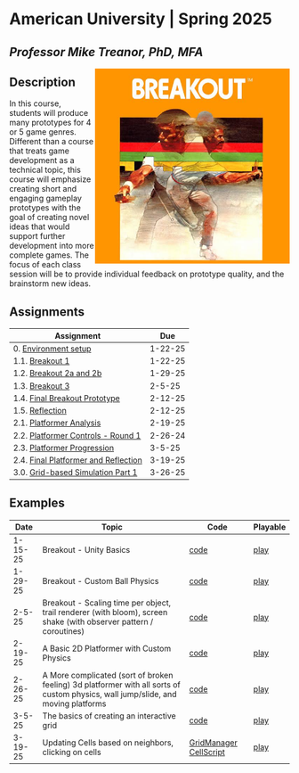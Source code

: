 # American University | Spring 2025
## *Professor Mike Treanor, PhD, MFA*

<img src="./assignments/images/breakout.jpg" alt="Breakout 2600 box art" align="right" width="350">

## Description
In this course, students will produce many prototypes for 4 or 5 game genres. Different than a course that treats game development as a technical topic, this course will emphasize creating short and engaging gameplay prototypes with the goal of creating novel ideas that would support further development into more complete games. The focus of each class session will be to provide individual feedback on prototype quality, and the brainstorm new ideas.

## Assignments

| Assignment | Due |
| --- | --- |
| 0. [Environment setup](./assignments/setup.html) | 1-22-25 |
| 1.1. [Breakout 1](https://mtreanor.com/game615-spring2025/assignments/breakout.html#breakout-1) | 1-22-25 |
| 1.2. [Breakout 2a and 2b](https://mtreanor.com/game615-spring2025/assignments/breakout.html#breakout-2a-and-breakout-2b) | 1-29-25 |
| 1.3. [Breakout 3](https://mtreanor.com/game615-spring2025/assignments/breakout.html#breakout-3) | 2-5-25 |
| 1.4. [Final Breakout Prototype](https://mtreanor.com/game615-spring2025/assignments/breakout.html#final-prototype) | 2-12-25 |
| 1.5. [Reflection](https://mtreanor.com/game615-spring2025/assignments/breakout.html#reflection) | 2-12-25 |
| 2.1. [Platformer Analysis](https://mtreanor.com/game615-spring2025/assignments/platformer.html#platformer-analysis) | 2-19-25 |
| 2.2. [Platformer Controls - Round 1](https://mtreanor.com/game615-spring2025/assignments/platformer.html#platformer-controls---round-1) | 2-26-24 |
| 2.3. [Platformer Progression](https://mtreanor.com/game615-spring2025/assignments/platformer.html#platformer-progression) | 3-5-25 |
| 2.4. [Final Platformer and Reflection](https://mtreanor.com/game615-spring2025/assignments/platformer.html#final-platformer-and-reflection) | 3-19-25 |
| 3.0. [Grid-based Simulation Part 1](https://mtreanor.com/game615-spring2025/assignments/simulation.html) | 3-26-25 |

## Examples

| Date | Topic | Code | Playable |
| --- | --- | --- | --- |
| 1-15-25 | Breakout - Unity Basics | [code](https://github.com/mtreanor/game615-spring2025/tree/main/examples/breakout/Assets/BallScriptRB.cs) | [play](./prototypes/breakout/) |
| 1-29-25 | Breakout - Custom Ball Physics | [code](https://github.com/mtreanor/game615-spring2025/tree/main/examples/breakout/Assets/BallPhysics.cs) | [play](./prototypes/breakout-physics/) |
| 2-5-25 | Breakout - Scaling time per object, trail renderer (with bloom), screen shake (with observer pattern / coroutines)  | [code](https://github.com/mtreanor/game615-spring2025/tree/main/examples/breakout/Assets/BallPhysics.cs) | [play](./prototypes/breakout-effects/) |
| 2-19-25 | A Basic 2D Platformer with Custom Physics | [code](https://github.com/mtreanor/game615-spring2025/tree/main/examples/platformer/Assets/PlatformerPlayerController.cs) | [play](./prototypes/platformer-1/) |
| 2-26-25 | A More complicated (sort of broken feeling) 3d platformer with all sorts of custom physics, wall jump/slide, and moving platforms | [code](https://github.com/mtreanor/game615-spring2025/blob/main/examples/breakout/Assets/PlayerController.cs) | [play](./prototypes/platformer-2/) |
| 3-5-25 | The basics of creating an interactive grid | [code](https://github.com/mtreanor/game615-spring2025/blob/main/examples/simulation/Assets/GridManager.cs) | [play](./prototypes/grid-1/) |
| 3-19-25 | Updating Cells based on neighbors, clicking on cells | [GridManager](https://github.com/mtreanor/game615-spring2025/blob/main/examples/simulation/Assets/GridManager.cs) [CellScript](https://github.com/mtreanor/game615-spring2025/blob/main/examples/simulation/Assets/CellScript.cs) | [play](./prototypes/grid-2/) |